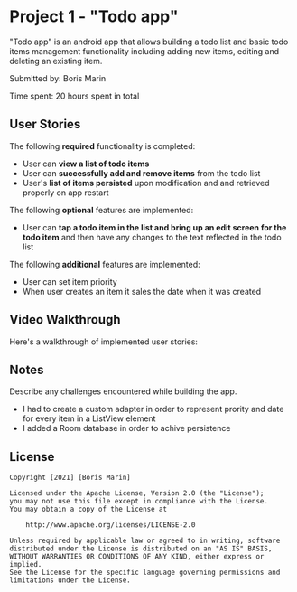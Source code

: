 # Project 1 - "Todo app"

"Todo app" is an android app that allows building a todo list and basic todo items management functionality including adding new items, editing and deleting an existing item.

Submitted by: Boris Marin

Time spent: 20 hours spent in total

## User Stories

The following **required** functionality is completed:

* User can **view a list of todo items**
* User can **successfully add and remove items** from the todo list
* User's **list of items persisted** upon modification and and retrieved properly on app restart

The following **optional** features are implemented:

* User can **tap a todo item in the list and bring up an edit screen for the todo item** and then have any changes to the text reflected in the todo list

The following **additional** features are implemented:

* User can set item priority 
* When user creates an item it sales the date when it was created

## Video Walkthrough

Here's a walkthrough of implemented user stories:

<link = "https://drive.google.com/file/d/19TaHbNpSz4zZiQoIiJ_S3oXILsiUNK9g/view?usp=sharing">

## Notes

Describe any challenges encountered while building the app.

  * I had to create a custom adapter in order to represent prority and date for every item in a ListView element
  * I added a Room database in order to achive persistence 
  

## License

    Copyright [2021] [Boris Marin]

    Licensed under the Apache License, Version 2.0 (the "License");
    you may not use this file except in compliance with the License.
    You may obtain a copy of the License at

        http://www.apache.org/licenses/LICENSE-2.0

    Unless required by applicable law or agreed to in writing, software
    distributed under the License is distributed on an "AS IS" BASIS,
    WITHOUT WARRANTIES OR CONDITIONS OF ANY KIND, either express or implied.
    See the License for the specific language governing permissions and
    limitations under the License.
